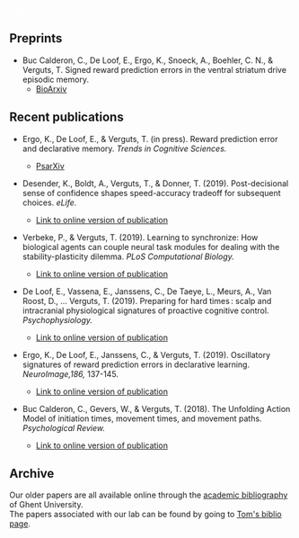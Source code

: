 <font color='white'>filler text</font>

## Preprints
- Buc Calderon, C., De Loof, E., Ergo, K., Snoeck, A., Boehler, C. N., & Verguts, T. Signed reward prediction errors in the ventral striatum drive episodic memory.
    - [BioArxiv](https://www.biorxiv.org/content/10.1101/2020.01.03.893578v1)

## Recent publications
- Ergo, K., De Loof, E., & Verguts, T. (in press). Reward prediction error and declarative memory. _Trends in Cognitive Sciences._
    - [PsarXiv](https://psyarxiv.com/xngwq/)

- Desender, K., Boldt, A., Verguts, T., & Donner, T. (2019). Post-decisional sense of confidence shapes speed-accuracy tradeoff for subsequent choices. _eLife._
    - [Link to online version of publication](https://kobedesender.files.wordpress.com/2019/08/elife-43499-v2.pdf)

- Verbeke, P., & Verguts, T. (2019). Learning to synchronize: How biological agents can couple neural task modules for dealing with the stability-plasticity dilemma. _PLoS Computational Biology._
    - [Link to online version of publication](https://journals.plos.org/ploscompbiol/article?id=10.1371/journal.pcbi.1006604)

- De Loof, E., Vassena, E., Janssens, C., De Taeye, L., Meurs, A., Van Roost, D., … Verguts, T. (2019). Preparing for hard times : scalp and intracranial physiological signatures of proactive cognitive control. _Psychophysiology._
     - [Link to online version of publication](https://onlinelibrary.wiley.com/doi/full/10.1111/psyp.13417)
     
- Ergo, K., De Loof, E., Janssens, C., & Verguts, T. (2019). Oscillatory signatures of reward prediction errors in declarative learning. _NeuroImage,186,_ 137-145.
    - [Link to online version of publication](https://www.sciencedirect.com/science/article/abs/pii/S1053811918320676)


- Buc Calderon, C., Gevers, W., & Verguts, T. (2018). The Unfolding Action Model of initiation times, movement times, and movement paths. _Psychological Review._
    - [Link to online version of publication](https://biblio.ugent.be/publication/8577798)


## Archive

Our older papers are all available online through the [academic bibliography](https://biblio.ugent.be/) of Ghent University.   
The papers associated with our lab can be found by going to [Tom's biblio page](https://biblio.ugent.be/publication?q=%22verguts+tom%22).



```python

```
